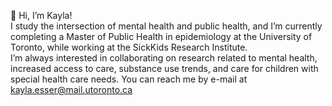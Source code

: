 👋 Hi, I’m Kayla!
\
I study the intersection of mental health and public health, and I’m currently completing a Master of Public Health in epidemiology at the University of Toronto, while working at the SickKids Research Institute.
\
I’m always interested in collaborating on research related to mental health, increased access to care, substance use trends, and care for children with special health care needs. You can reach me by e-mail at kayla.esser@mail.utoronto.ca
